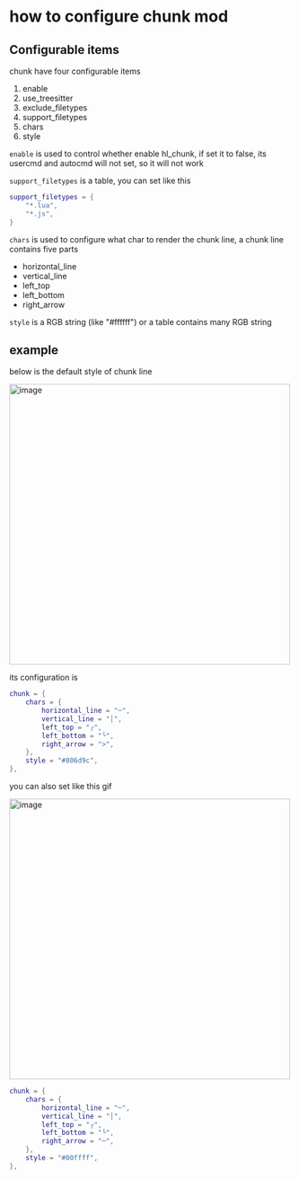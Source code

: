 # how to configure chunk mod

## Configurable items

chunk have four configurable items

1. enable
2. use_treesitter
3. exclude_filetypes
4. support_filetypes
5. chars
6. style

`enable` is used to control whether enable hl_chunk, if set it to false, its usercmd and autocmd will not set, so it will not work

`support_filetypes` is a table, you can set like this

```lua
support_filetypes = {
    "*.lua",
    "*.js",
}
```

`chars` is used to configure what char to render the chunk line, a chunk line contains five parts

- horizontal_line
- vertical_line
- left_top
- left_bottom
- right_arrow

`style` is a RGB string (like "#ffffff") or a table contains many RGB string

## example

below is the default style of chunk line

<img width="500" alt="image" src="https://raw.githubusercontent.com/shellRaining/img/main/2302/23_hlchunk1.png">

its configuration is

```lua
chunk = {
    chars = {
        horizontal_line = "─",
        vertical_line = "│",
        left_top = "╭",
        left_bottom = "╰",
        right_arrow = ">",
    },
    style = "#806d9c",
},
```

<a id="chunk_example1">you can also set like this gif</a>

<img width="500" alt="image" src="https://raw.githubusercontent.com/shellRaining/img/main/2303/08_hlchunk8.gif">

```lua
chunk = {
    chars = {
        horizontal_line = "─",
        vertical_line = "│",
        left_top = "┌",
        left_bottom = "└",
        right_arrow = "─",
    },
    style = "#00ffff",
},
```
